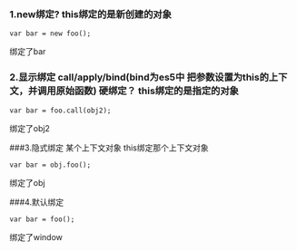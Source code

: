 ### 1.new绑定?   this绑定的是新创建的对象
```
var bar = new foo();
```
绑定了bar

### 2.显示绑定 call/apply/bind(bind为es5中 把参数设置为this的上下文，并调用原始函数) 硬绑定？ this绑定的是指定的对象
```
var bar = foo.call(obj2);
```
绑定了obj2

###3.隐式绑定 某个上下文对象 this绑定那个上下文对象
```
var bar = obj.foo();
```
绑定了obj

###4.默认绑定
```
var bar = foo();
```
绑定了window
